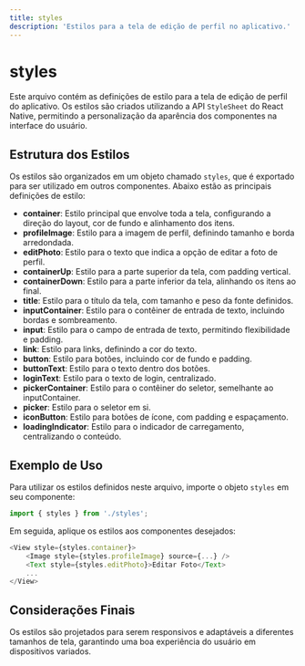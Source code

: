 ```yaml
---
title: styles
description: 'Estilos para a tela de edição de perfil no aplicativo.'
---
```


# styles

Este arquivo contém as definições de estilo para a tela de edição de perfil do aplicativo. Os estilos são criados utilizando a API `StyleSheet` do React Native, permitindo a personalização da aparência dos componentes na interface do usuário.

## Estrutura dos Estilos

Os estilos são organizados em um objeto chamado `styles`, que é exportado para ser utilizado em outros componentes. Abaixo estão as principais definições de estilo:

- **container**: Estilo principal que envolve toda a tela, configurando a direção do layout, cor de fundo e alinhamento dos itens.
- **profileImage**: Estilo para a imagem de perfil, definindo tamanho e borda arredondada.
- **editPhoto**: Estilo para o texto que indica a opção de editar a foto de perfil.
- **containerUp**: Estilo para a parte superior da tela, com padding vertical.
- **containerDown**: Estilo para a parte inferior da tela, alinhando os itens ao final.
- **title**: Estilo para o título da tela, com tamanho e peso da fonte definidos.
- **inputContainer**: Estilo para o contêiner de entrada de texto, incluindo bordas e sombreamento.
- **input**: Estilo para o campo de entrada de texto, permitindo flexibilidade e padding.
- **link**: Estilo para links, definindo a cor do texto.
- **button**: Estilo para botões, incluindo cor de fundo e padding.
- **buttonText**: Estilo para o texto dentro dos botões.
- **loginText**: Estilo para o texto de login, centralizado.
- **pickerContainer**: Estilo para o contêiner do seletor, semelhante ao inputContainer.
- **picker**: Estilo para o seletor em si.
- **iconButton**: Estilo para botões de ícone, com padding e espaçamento.
- **loadingIndicator**: Estilo para o indicador de carregamento, centralizando o conteúdo.

## Exemplo de Uso

Para utilizar os estilos definidos neste arquivo, importe o objeto `styles` em seu componente:

```javascript
import { styles } from './styles';
```

Em seguida, aplique os estilos aos componentes desejados:

```javascript
<View style={styles.container}>
    <Image style={styles.profileImage} source={...} />
    <Text style={styles.editPhoto}>Editar Foto</Text>
    ...
</View>
```

## Considerações Finais

Os estilos são projetados para serem responsivos e adaptáveis a diferentes tamanhos de tela, garantindo uma boa experiência do usuário em dispositivos variados.